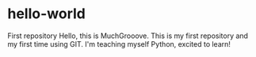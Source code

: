 # hello-world
First repository 
Hello, this is MuchGrooove. This is my first repository and my first time using GIT. I'm teaching myself Python, excited to learn! 
